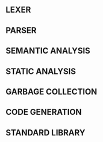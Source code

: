 
## LEXER
## PARSER
## SEMANTIC ANALYSIS
## STATIC ANALYSIS
## GARBAGE COLLECTION
## CODE GENERATION
## STANDARD LIBRARY
